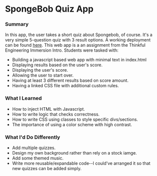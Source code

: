 # SpongeBob Quiz App

<h3>Summary</h3>
In this app, the user takes a short quiz about Spongebob, of course. It's a very simple 5-question quiz with 3 result options. A working deployment can be found <a href="https://clamquarter.github.io/SpongeBob-Quiz-App/">here</a>. This web app is a an assignment from the Thinkful Engineering Immersion Intro. Students were tasked with:

<ul>
<li>Building a javascript based web app with minimal text in index.html</li>
<li>Displaying results based on the user's score.</li>
<li>Displaying the user's score.</li>
<li>Allowing the user to start over.</li>
<li>Having at least 3 different results based on score amount.</li>
<li>Having a linked CSS file with additional custom rules.</li>
</ul>




<h3>What I Learned</h3>
<ul>
<li>How to inject HTML with Javascript.</li>
<li>How to write logic that checks correctness.</li>
<li>How to write CSS using classes to style specific divs/sections.</li>
<li>The importance of using a color scheme with high contrast.</li>
</ul>

<h3>What I'd Do Differently</h3>
<ul>
<li>Add multiple quizzes.</li>
<li>Design my own background rather than rely on a stock iamge.</li>
<li>Add some themed music.</li>
<li>Write more reusable/expandable code--I could've arranged it so that new quizzes can be added simply.</li>
</ul>
